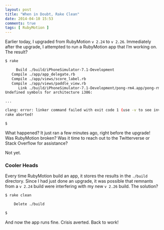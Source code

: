 ```yaml
---
layout: post
title: "When in Doubt, Rake Clean"
date: 2014-04-10 15:53
comments: true
tags: [ RubyMotion ]
---
```

Earlier today, I upgraded from RubyMotion `v 2.24` to `v 2.26`. Immediately after the upgrade, I attempted to run a RubyMotion app that I’m working on. The result?

~~~bash
$ rake

     Build ./build/iPhoneSimulator-7.1-Development
   Compile ./app/app_delegate.rb
   Compile ./app/views/score_label.rb
   Compile ./app/views/paddle_view.rb
      Link ./build/iPhoneSimulator-7.1-Development/pong-rm4.app/pong-rm4
Undefined symbols for architecture i386:

...

clang: error: linker command failed with exit code 1 (use -v to see invocation)
rake aborted!

$  

~~~

What happened? It just ran a few minutes ago, right before the upgrade! Was RubyMotion broken? Was it time to reach out to the Twitterverse or Stack Overflow for assistance?

Not yet.

<!--more-->

### Cooler Heads
Every time RubyMotion build an app, it stores the results in the `./build` directory. Since I had just done an upgrade, it was possible that remnants from a `v 2.24` build were interfering with my new `v 2.26` build. The solution?


~~~bash
$ rake clean

    Delete ./build

$  
~~~

And now the app runs fine. Crisis averted. Back to work!
